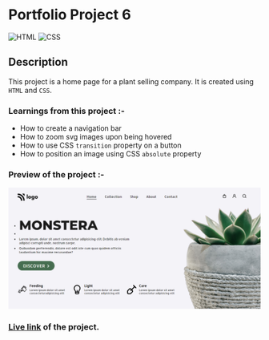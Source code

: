 # Portfolio Project 6

![HTML](https://img.shields.io/badge/-HTML-red)
![CSS](https://img.shields.io/badge/-CSS-blueviolet)

## Description

This project is a home page for a plant selling company. It is created using `HTML` and `CSS`.

### Learnings from this project :-

- How to create a navigation bar
- How to zoom svg images upon being hovered
- How to use CSS `transition` property on a button
- How to position an image using CSS `absolute` property

### Preview of the project :-

![preview](./preview.png)

### [Live link](https://portfolio-project-6-mu.vercel.app/) of the project.
